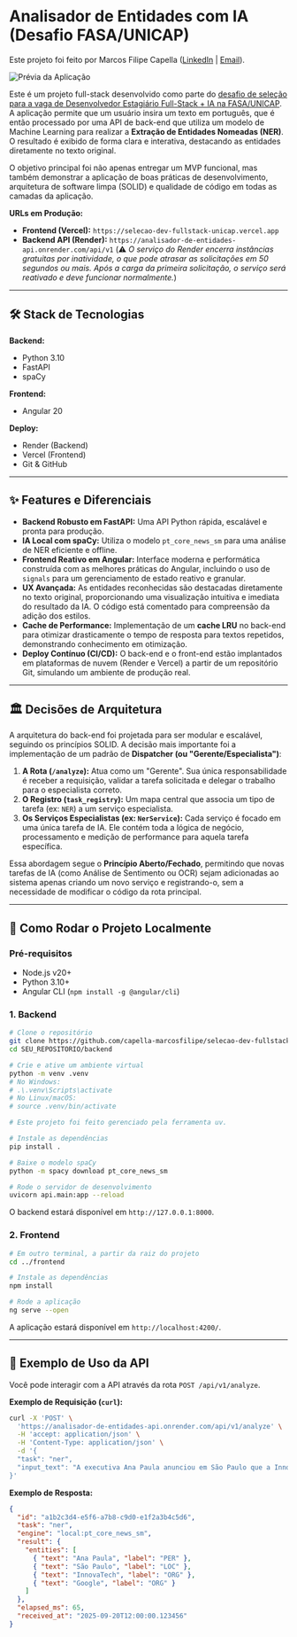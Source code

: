 # Analisador de Entidades com IA (Desafio FASA/UNICAP)

Este projeto foi feito por Marcos Filipe Capella ([LinkedIn](https://linkedin.com/in/capella-marcosfilipe) | [Email](mailto:marcosfilipe.gc@gmail.com)).

![Prévia da Aplicação](https://i.imgur.com/BfKXYGs.png)

Este é um projeto full-stack desenvolvido como parte do [desafio de seleção para a vaga de Desenvolvedor Estagiário Full-Stack + IA na FASA/UNICAP](https://github.com/FASA-UNICAP/selecao-dev-fullstack-ia-2025-09/). A aplicação permite que um usuário insira um texto em português, que é então processado por uma API de back-end que utiliza um modelo de Machine Learning para realizar a **Extração de Entidades Nomeadas (NER)**. O resultado é exibido de forma clara e interativa, destacando as entidades diretamente no texto original.

O objetivo principal foi não apenas entregar um MVP funcional, mas também demonstrar a aplicação de boas práticas de desenvolvimento, arquitetura de software limpa (SOLID) e qualidade de código em todas as camadas da aplicação.

**URLs em Produção:**
-   **Frontend (Vercel):** `https://selecao-dev-fullstack-unicap.vercel.app`
-   **Backend API (Render):** `https://analisador-de-entidades-api.onrender.com/api/v1` (⚠️ *O serviço do Render encerra instâncias gratuitas por inatividade, o que pode atrasar as solicitações em 50 segundos ou mais. Após a carga da primeira solicitação, o serviço será reativado e deve funcionar normalmente.*)

---

## 🛠️ Stack de Tecnologias

**Backend:**
-   Python 3.10
-   FastAPI
-   spaCy

**Frontend:**
-   Angular 20

**Deploy:**
-   Render (Backend)
-   Vercel (Frontend)
-   Git & GitHub

---

## ✨ Features e Diferenciais

-   **Backend Robusto em FastAPI:** Uma API Python rápida, escalável e pronta para produção.
-   **IA Local com spaCy:** Utiliza o modelo `pt_core_news_sm` para uma análise de NER eficiente e offline.
-   **Frontend Reativo em Angular:** Interface moderna e performática construída com as melhores práticas do Angular, incluindo o uso de `signals` para um gerenciamento de estado reativo e granular.
-   **UX Avançada:** As entidades reconhecidas são destacadas diretamente no texto original, proporcionando uma visualização intuitiva e imediata do resultado da IA. O código está comentado para compreensão da adição dos estilos.
-   **Cache de Performance:** Implementação de um **cache LRU** no back-end para otimizar drasticamente o tempo de resposta para textos repetidos, demonstrando conhecimento em otimização.
-   **Deploy Contínuo (CI/CD):** O back-end e o front-end estão implantados em plataformas de nuvem (Render e Vercel) a partir de um repositório Git, simulando um ambiente de produção real.

---

## 🏛️ Decisões de Arquitetura

A arquitetura do back-end foi projetada para ser modular e escalável, seguindo os princípios SOLID. A decisão mais importante foi a implementação de um padrão de **Dispatcher (ou "Gerente/Especialista")**:

1.  **A Rota (`/analyze`):** Atua como um "Gerente". Sua única responsabilidade é receber a requisição, validar a tarefa solicitada e delegar o trabalho para o especialista correto.
2.  **O Registro (`task_registry`):** Um mapa central que associa um tipo de tarefa (ex: `NER`) a um serviço especialista.
3.  **Os Serviços Especialistas (ex: `NerService`):** Cada serviço é focado em uma única tarefa de IA. Ele contém toda a lógica de negócio, processamento e medição de performance para aquela tarefa específica.

Essa abordagem segue o **Princípio Aberto/Fechado**, permitindo que novas tarefas de IA (como Análise de Sentimento ou OCR) sejam adicionadas ao sistema apenas criando um novo serviço e registrando-o, sem a necessidade de modificar o código da rota principal.

---

## 🚀 Como Rodar o Projeto Localmente

### Pré-requisitos
-   Node.js v20+
-   Python 3.10+
-   Angular CLI (`npm install -g @angular/cli`)

### 1. Backend
```bash
# Clone o repositório
git clone https://github.com/capella-marcosfilipe/selecao-dev-fullstack-unicap
cd SEU_REPOSITORIO/backend

# Crie e ative um ambiente virtual
python -m venv .venv
# No Windows:
# .\.venv\Scripts\activate
# No Linux/macOS:
# source .venv/bin/activate

# Este projeto foi feito gerenciado pela ferramenta uv.

# Instale as dependências
pip install .

# Baixe o modelo spaCy
python -m spacy download pt_core_news_sm

# Rode o servidor de desenvolvimento
uvicorn api.main:app --reload
```
O backend estará disponível em `http://127.0.0.1:8000`.

### 2. Frontend
```bash
# Em outro terminal, a partir da raiz do projeto
cd ../frontend

# Instale as dependências
npm install

# Rode a aplicação
ng serve --open
```
A aplicação estará disponível em `http://localhost:4200/`.

---

## 📡 Exemplo de Uso da API

Você pode interagir com a API através da rota `POST /api/v1/analyze`.

**Exemplo de Requisição (`curl`):**
```bash
curl -X 'POST' \
  'https://analisador-de-entidades-api.onrender.com/api/v1/analyze' \
  -H 'accept: application/json' \
  -H 'Content-Type: application/json' \
  -d '{
  "task": "ner",
  "input_text": "A executiva Ana Paula anunciou em São Paulo que a InnovaTech firmou uma parceria com a Google."
}'
```

**Exemplo de Resposta:**
```json
{
  "id": "a1b2c3d4-e5f6-a7b8-c9d0-e1f2a3b4c5d6",
  "task": "ner",
  "engine": "local:pt_core_news_sm",
  "result": {
    "entities": [
      { "text": "Ana Paula", "label": "PER" },
      { "text": "São Paulo", "label": "LOC" },
      { "text": "InnovaTech", "label": "ORG" },
      { "text": "Google", "label": "ORG" }
    ]
  },
  "elapsed_ms": 65,
  "received_at": "2025-09-20T12:00:00.123456"
}
```
